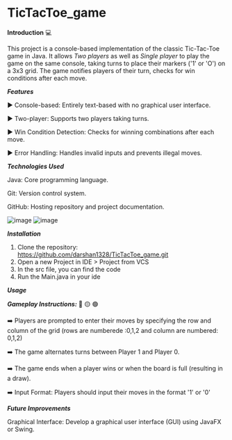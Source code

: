 # TicTacToe_game
**Introduction** :computer:

This project is a console-based implementation of the classic Tic-Tac-Toe game in Java. It allows *Two players* as well as *Single player*  to play the game on the same console, taking turns to place their markers ('1' or 'O') on a 3x3 grid. The game notifies players of their turn, checks for win conditions after each move.


***Features***

 :arrow_forward: Console-based: Entirely text-based with no graphical user interface.
 
 :arrow_forward: Two-player: Supports two players taking turns.
 
 :arrow_forward: Win Condition Detection: Checks for winning combinations after each move.
 
 :arrow_forward: Error Handling: Handles invalid inputs and prevents illegal moves.

***Technologies Used***

Java: Core programming language.

Git: Version control system.

GitHub: Hosting repository and project documentation.

![image](https://github.com/user-attachments/assets/1eea16c1-7aba-4481-8cad-6f3403979ce8)   ![image](https://github.com/user-attachments/assets/2d477b30-72a3-4fb6-a941-22440b4a54c4) 


***Installation***
1. Clone the repository:
   https://github.com/darshan1328/TicTacToe_game.git
2. Open a new Project in IDE > Project from VCS
3. In the src file, you can find the code
4. Run the Main.java in your ide


***Usage***

***Gameplay Instructions:*** :red_circle: :yellow_circle: :green_circle:

 :arrow_right: Players are prompted to enter their moves by specifying the row and column of the grid (rows are numberede :0,1,2 and column are numbered: 0,1,2)

 :arrow_right: The game alternates turns between Player 1 and Player 0.

 :arrow_right: The game ends when a player wins or when the board is full (resulting in a draw).

 :arrow_right: Input Format: Players should input their moves in the format '1' or '0'


 ***Future Improvements***
 
 Graphical Interface: Develop a graphical user interface (GUI) using JavaFX or Swing.

   





